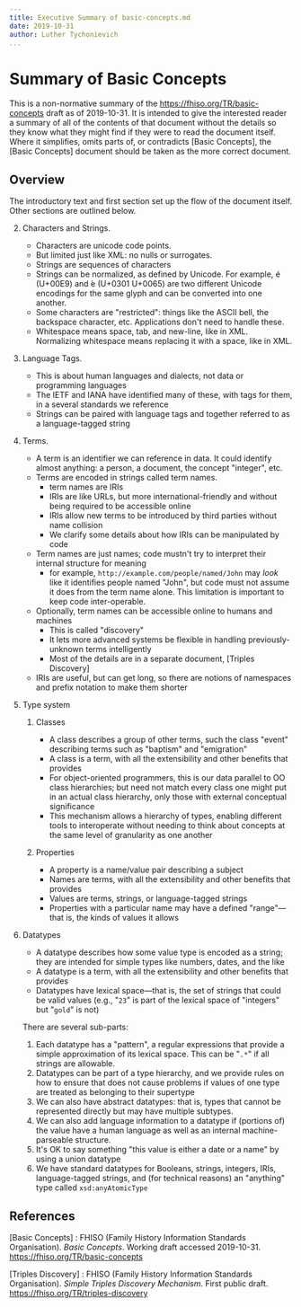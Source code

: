 ```yaml
---
title: Executive Summary of basic-concepts.md
date: 2019-10-31
author: Luther Tychonievich
...
```


# Summary of Basic Concepts

This is a non-normative summary of the <https://fhiso.org/TR/basic-concepts> draft as of 2019-10-31.
It is intended to give the interested reader a summary of all of the contents of that document without the details so they know what they might find if they were to read the document itself.
Where it simplifies, omits parts of, or contradicts [Basic Concepts], the [Basic Concepts] document should be taken as the more correct document.

## Overview

The introductory text and first section set up the flow of the document itself. Other sections are outlined below.

2. Characters and Strings. 
    
    - Characters are unicode code points.
    - But limited just like XML: no nulls or surrogates.
    - Strings are sequences of characters
    - Strings can be normalized, as defined by Unicode.
        For example, é (U+00E9) and ́e (U+0301 U+0065) are two different Unicode encodings for the same glyph
        and can be converted into one another.
    - Some characters are "restricted": things like the ASCII bell, the backspace character, etc.
        Applications don't need to handle these.
    - Whitespace means space, tab, and new-line, like in XML.
        Normalizing whitespace means replacing it with a space, like in XML.

3. Language Tags.
    
    - This is about human languages and dialects, not data or programming languages
    - The IETF and IANA have identified many of these, with tags for them, in a several standards we reference
    - Strings can be paired with language tags and together referred to as a language-tagged string

4. Terms.

    - A term is an identifier we can reference in data.
        It could identify almost anything: a person, a document, the concept "integer", etc.
    - Terms are encoded in strings called term names.
        - term names are IRIs
        - IRIs are like URLs, but more international-friendly and without being required to be accessible online
        - IRIs allow new terms to be introduced by third parties without name collision
        - We clarify some details about how IRIs can be manipulated by code
    - Term names are just names; code mustn't try to interpret their internal structure for meaning
        - for example, `http://example.com/people/named/John` may *look* like it identifies people named "John", but code must not assume it does from the term name alone. This limitation is important to keep code inter-operable.
    - Optionally, term names can be accessible online to humans and machines
        - This is called "discovery"
        - It lets more advanced systems be flexible in handling previously-unknown terms intelligently
        - Most of the details are in a separate document, [Triples Discovery]
    - IRIs are useful, but can get long, so there are notions of namespaces and prefix notation to make them shorter

5. Type system
    
    1. Classes
    
        - A class describes a group of other terms, such the class "event" describing terms such as "baptism" and "emigration"
        - A class is a term, with all the extensibility and other benefits that provides
        - For object-oriented programmers, this is our data parallel to OO class hierarchies; but need not match every class one might put in an actual class hierarchy, only those with external conceptual significance
        - This mechanism allows a hierarchy of types, enabling different tools to interoperate without needing to think about concepts at the same level of granularity as one another
    
    2. Properties
        
        - A property is a name/value pair describing a subject
        - Names are terms, with all the extensibility and other benefits that provides
        - Values are terms, strings, or language-tagged strings
        - Properties with a particular name may have a defined "range"—that is, the kinds of values it allows

6. Datatypes
    
    - A datatype describes how some value type is encoded as a string; they are intended for simple types like numbers, dates, and the like
    - A datatype is a term, with all the extensibility and other benefits that provides
    - Datatypes have lexical space—that is, the set of strings that could be valid values (e.g., "`23`" is part of the lexical space of "integers" but "`gold`" is not)
    
    There are several sub-parts:
    
    1.  Each datatype has a "pattern", a regular expressions that provide a simple approximation of its lexical space. This can be "`.*`" if all strings are allowable.
    2. Datatypes can be part of a type hierarchy, and we provide rules on how to ensure that does not cause problems if values of one type are treated as belonging to their supertype
    3. We can also have abstract datatypes: that is, types that cannot be represented directly but may have multiple subtypes.
    4. We can also add language information to a datatype if (portions of) the value have a human language as well as an internal machine-parseable structure.
    5. It's OK to say something "this value is either a date or a name" by using a union datatype
    6. We have standard datatypes for Booleans, strings, integers, IRIs, language-tagged strings, and (for technical reasons) an "anything" type called `xsd:anyAtomicType`

## References

[Basic Concepts]
:   FHISO (Family History Information Standards Organisation).
    *Basic Concepts*.  Working draft accessed 2019-10-31.
    <https://fhiso.org/TR/basic-concepts> 
    
[Triples Discovery]
:   FHISO (Family History Information Standards Organisation).
    *Simple Triples Discovery Mechanism*.  First public draft.
    <https://fhiso.org/TR/triples-discovery> 

